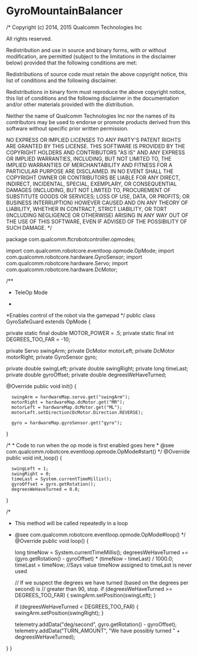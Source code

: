 # GyroMountainBalancer
/* Copyright (c) 2014, 2015 Qualcomm Technologies Inc

All rights reserved.

Redistribution and use in source and binary forms, with or without modification,
are permitted (subject to the limitations in the disclaimer below) provided that
the following conditions are met:

Redistributions of source code must retain the above copyright notice, this list
of conditions and the following disclaimer.

Redistributions in binary form must reproduce the above copyright notice, this
list of conditions and the following disclaimer in the documentation and/or
other materials provided with the distribution.

Neither the name of Qualcomm Technologies Inc nor the names of its contributors
may be used to endorse or promote products derived from this software without
specific prior written permission.

NO EXPRESS OR IMPLIED LICENSES TO ANY PARTY'S PATENT RIGHTS ARE GRANTED BY THIS
LICENSE. THIS SOFTWARE IS PROVIDED BY THE COPYRIGHT HOLDERS AND CONTRIBUTORS
"AS IS" AND ANY EXPRESS OR IMPLIED WARRANTIES, INCLUDING, BUT NOT LIMITED TO,
THE IMPLIED WARRANTIES OF MERCHANTABILITY AND FITNESS FOR A PARTICULAR PURPOSE
ARE DISCLAIMED. IN NO EVENT SHALL THE COPYRIGHT OWNER OR CONTRIBUTORS BE LIABLE
FOR ANY DIRECT, INDIRECT, INCIDENTAL, SPECIAL, EXEMPLARY, OR CONSEQUENTIAL
DAMAGES (INCLUDING, BUT NOT LIMITED TO, PROCUREMENT OF SUBSTITUTE GOODS OR
SERVICES; LOSS OF USE, DATA, OR PROFITS; OR BUSINESS INTERRUPTION) HOWEVER
CAUSED AND ON ANY THEORY OF LIABILITY, WHETHER IN CONTRACT, STRICT LIABILITY,
OR TORT (INCLUDING NEGLIGENCE OR OTHERWISE) ARISING IN ANY WAY OUT OF THE USE
OF THIS SOFTWARE, EVEN IF ADVISED OF THE POSSIBILITY OF SUCH DAMAGE. */

package com.qualcomm.ftcrobotcontroller.opmodes;

import com.qualcomm.robotcore.eventloop.opmode.OpMode;
import com.qualcomm.robotcore.hardware.GyroSensor;
import com.qualcomm.robotcore.hardware.Servo;
import com.qualcomm.robotcore.hardware.DcMotor;

/**
 * TeleOp Mode
 * <p>
 *Enables control of the robot via the gamepad
 */
public class GyroSafeGuard extends OpMode {

  private static final double MOTOR_POWER = .5;
  private static final int DEGREES_TOO_FAR = -10;

  private Servo swingArm;
  private DcMotor motorLeft;
  private DcMotor motorRight;
  private GyroSensor gyro;

  private double swingLeft;
  private double swingRight;
  private long timeLast;
  private double gyroOffset;
  private double degreesWeHaveTurned;


  @Override
  public void init() {

      swingArm = hardwareMap.servo.get("swingArm");
      motorRight = hardwareMap.dcMotor.get("MR");
      motorLeft = hardwareMap.dcMotor.get("ML");
      motorLeft.setDirection(DcMotor.Direction.REVERSE);

      gyro = hardwareMap.gyroSensor.get("gyro");


  }

  /*
     * Code to run when the op mode is first enabled goes here
     * @see com.qualcomm.robotcore.eventloop.opmode.OpMode#start()
     */
  @Override
  public void init_loop() {

      swingLeft = 1;
      swingRight = 0;
      timeLast = System.currentTimeMillis();
      gyroOffset = gyro.getRotation();
      degreesWeHaveTurned = 0.0;

  }

  /*
   * This method will be called repeatedly in a loop
   * @see com.qualcomm.robotcore.eventloop.opmode.OpMode#loop()
   */
  @Override
  public void loop() {

      long timeNow = System.currentTimeMillis();
      degreesWeHaveTurned += (gyro.getRotation() - gyroOffset) * (timeNow - timeLast) / 1000.0;
      timeLast = timeNow; //Says value timeNow assigned to timeLast is never used

      // If we suspect the degrees we have turned (based on the degrees per second) is
      // greater than 90, stop.
      if (degreesWeHaveTurned >= DEGREES_TOO_FAR) {
          swingArm.setPosition(swingLeft);
      }

      if (degreesWeHaveTurned < DEGREES_TOO_FAR) {
          swingArm.setPosition(swingRight);
      }

      telemetry.addData("deg/second", gyro.getRotation() - gyroOffset);
      telemetry.addData("TURN_AMOUNT", "We have possibly turned " + degreesWeHaveTurned);

  }
}
